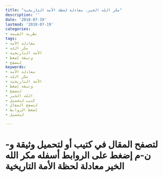 ```yaml
---
title: "مكر الله الخير، معادلة لحظة الأمة التاريخية"
description: ''
date: '2018-07-19'
lastmod: '2018-07-19'
categories:
- نظرية القيمة
tags:
- معادلة الأمة
- مكر الله
- الأمة التاريخية
- وثيقة إضغط
- لتصفح
keywords:
- معادلة الأمة
- مكر الله
- الأمة التاريخية
- وثيقة إضغط
- لتصفح
- الله الخير
- كتيب لتحميل
- لتصفح المقال
- إضغط الروابط
- لتحميل

---
```

# **لتصفح المقال في كتيب أو لتحميل وثيقة و-ن-م إضغط على الروابط أسفله** **مكر الله الخير معادلة لحظة الأمة التاريخية**

###